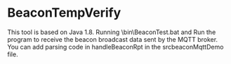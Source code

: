 # BeaconTempVerify
This tool is based on Java 1.8. Running \bin\BeaconTest.bat and Run the program to receive the beacon broadcast data sent by the MQTT broker.
You can add parsing code in handleBeaconRpt in the srcbeaconMqttDemo file.
